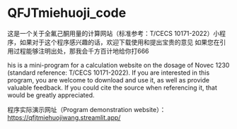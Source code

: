 # QFJTmiehuoji_code
这是一个关于全氟己酮用量的计算网站（标准参考：T/CECS 10171-2022）小程序，如果对于这个程序感兴趣的话，欢迎下载使用和提出宝贵的意见
如果您在引用过程能够注明出处，那我会千方百计地给你打666

his is a mini-program for a calculation website on the dosage of Novec 1230 (standard reference: T/CECS 10171-2022). If you are interested in this program, you are welcome to download and use it, as well as provide valuable feedback.
If you could cite the source when referencing it, that would be greatly appreciated.

程序实际演示网址（Program demonstration website）：
https://qfjtmiehuojiwang.streamlit.app/

